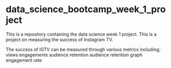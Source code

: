 # data_science_bootcamp_week_1_project
This is a repository containing the data science week 1 project.
This is a project on measuring the success of Instagram TV.

The success of IGTV can be measured through various metrics including; 
views
engagements
audience retention
audience retention graph
engagement rate
